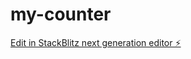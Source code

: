 # my-counter

[Edit in StackBlitz next generation editor ⚡️](https://stackblitz.com/~/github.com/qiaoli116/my-counter)